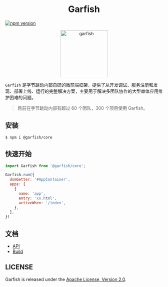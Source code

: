 <h1 align="center">
  Garfish
</h1>

[![npm version](https://badge.fury.io/js/%40garfish%2Fcore.svg)](https://badge.fury.io/js/%40garfish%2Fcore)

<p align="center">
  <img src="http://sf3-ttcdn-tos.pstatp.com/obj/garfish/Garfish.png" width="150" alt="garfish" />
</p>

`Garfish` 是字节跳动内部自研的微前端框架，提供了从开发调试、服务注册和发现、部署上线、运行的完整解决方案，主要用于解决多团队协作的大型单体应用维护困难的问题。
> 目前在字节跳动内部有超过 60 个团队，300 个项目使用 Garfish。

## 安装
`$ npm i @garfish/core`

## 快速开始
```js
import Garfish from '@garfish/core';

Garfish.run({
  domGetter: '#AppContainer',
  apps: [
    {
      name: 'app',
      entry: 'xx.html',
      activeWhen: '/index',
    },
  ],
})
```

## 文档
+ [API](https://github.com/bytedance/garfish/wiki/API)
+ [Build](https://github.com/bytedance/garfish/wiki/Build)

## LICENSE
Garfish is released under the [Apache License, Version 2.0](http://www.apache.org/licenses/LICENSE-2.0).
